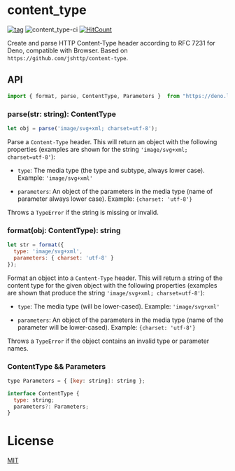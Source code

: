 # content_type

[![tag](https://img.shields.io/github/tag/ako-deno/content_type.svg)](https://github.com/ako-deno/content_type/tags)
![content_type-ci](https://github.com/ako-deno/content_type/workflows/content_type-ci/badge.svg)
[![HitCount](http://hits.dwyl.com/ako-deno/content_type.svg)](http://hits.dwyl.com/ako-deno/content_type)

Create and parse HTTP Content-Type header according to RFC 7231 for Deno, compatible with Browser. Based on `https://github.com/jshttp/content-type`.

## API
```js
import { format, parse, ContentType, Parameters }  from "https://deno.land/x/content_type/mod.ts";
```

### parse(str: string): ContentType

```js
let obj = parse('image/svg+xml; charset=utf-8');
```

Parse a `Content-Type` header. This will return an object with the following
properties (examples are shown for the string `'image/svg+xml; charset=utf-8'`):

 - `type`: The media type (the type and subtype, always lower case).
   Example: `'image/svg+xml'`

 - `parameters`: An object of the parameters in the media type (name of parameter
   always lower case). Example: `{charset: 'utf-8'}`

Throws a `TypeError` if the string is missing or invalid.

### format(obj: ContentType): string

```js
let str = format({
  type: 'image/svg+xml',
  parameters: { charset: 'utf-8' }
});
```

Format an object into a `Content-Type` header. This will return a string of the
content type for the given object with the following properties (examples are
shown that produce the string `'image/svg+xml; charset=utf-8'`):

 - `type`: The media type (will be lower-cased). Example: `'image/svg+xml'`

 - `parameters`: An object of the parameters in the media type (name of the
   parameter will be lower-cased). Example: `{charset: 'utf-8'}`

Throws a `TypeError` if the object contains an invalid type or parameter names.

### ContentType && Parameters

```js
type Parameters = { [key: string]: string };

interface ContentType {
  type: string;
  parameters?: Parameters;
}
```

# License

[MIT](./LICENSE)
